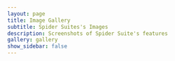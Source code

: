 ```yaml
---
layout: page
title: Image Gallery
subtitle: Spider Suites's Images
description: Screenshots of Spider Suite's features 
gallery: gallery
show_sidebar: false
---
```

